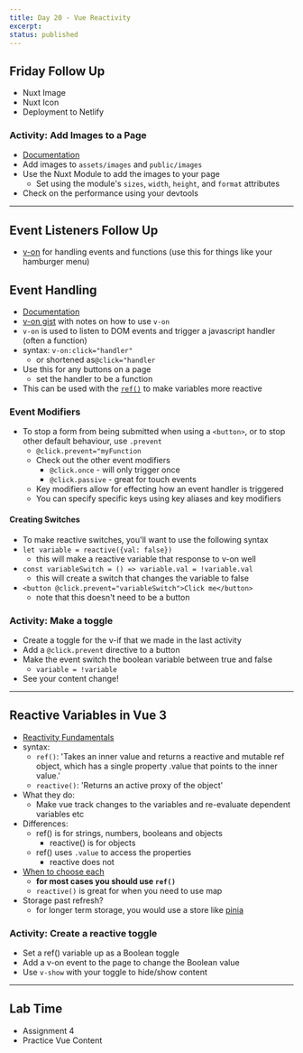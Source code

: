 ```yaml
---
title: Day 20 - Vue Reactivity
excerpt:
status: published
---
```


## Friday Follow Up

- Nuxt Image
- Nuxt Icon
- Deployment to Netlify

### Activity: Add Images to a Page

- [Documentation](https://v1.image.nuxtjs.org/)
- Add images to `assets/images` and `public/images`
- Use the Nuxt Module to add the images to your page
  - Set using the module's `sizes`, `width`, `height`, and `format` attributes
- Check on the performance using your devtools

---

## Event Listeners Follow Up

- [v-on](https://vuejs.org/api/built-in-directives.html#v-on) for handling events and functions (use this for things like your hamburger menu)

## Event Handling

- [Documentation](https://vuejs.org/guide/essentials/event-handling.html)
- [v-on gist](https://gist.github.com/lilyx13/74543137780c1958f01e9b470a3cb13b) with notes on how to use `v-on`
- `v-on` is used to listen to DOM events and trigger a javascript handler (often a function)
- syntax: `v-on:click="handler"`
  - or shortened as`@click="handler`
- Use this for any buttons on a page
  - set the handler to be a function
- This can be used with the [`ref()`](https://vuejs.org/guide/essentials/template-refs.html) to make variables more reactive

### Event Modifiers

- To stop a form from being submitted when using a `<button>`, or to stop other default behaviour, use `.prevent`
  - `@click.prevent="myFunction`
  - Check out the other event modifiers
    - `@click.once` - will only trigger once
    - `@click.passive` - great for touch events
  - Key modifiers allow for effecting how an event handler is triggered
  - You can specify specific keys using key aliases and key modifiers

#### Creating Switches

- To make reactive switches, you'll want to use the following syntax
- `let variable = reactive({val: false})`
  - this will make a reactive variable that response to v-on well
- `const variableSwitch = () => variable.val = !variable.val`
  - this will create a switch that changes the variable to false
- `<button @click.prevent="variableSwitch">Click me</button>`
  - note that this doesn't need to be a button

### Activity: Make a toggle

- Create a toggle for the v-if that we made in the last activity
- Add a `@click.prevent` directive to a button
- Make the event switch the boolean variable between true and false
  - `variable = !variable`
- See your content change!

---

## Reactive Variables in Vue 3

- [Reactivity Fundamentals](https://vuejs.org/guide/essentials/reactivity-fundamentals.html)
- syntax:
  - `ref()`: 'Takes an inner value and returns a reactive and mutable ref object, which has a single property .value that points to the inner value.'
  - `reactive()`: 'Returns an active proxy of the object'
- What they do:
  - Make vue track changes to the variables and re-evaluate dependent variables etc
- Differences:
  - ref() is for strings, numbers, booleans and objects
    - reactive() is for objects
  - ref() uses `.value` to access the properties
    - reactive does not
- [When to choose each](https://medium.com/@bsalwiczek/ref-vs-reactive-in-vue-3-whats-the-right-choice-7c6f7265ce39)
  - **for most cases you should use `ref()`**
  - `reactive()` is great for when you need to use map
- Storage past refresh?
  - for longer term storage, you would use a store like [pinia](https://pinia.vuejs.org/)

### Activity: Create a reactive toggle

- Set a ref() variable up as a Boolean toggle
- Add a v-on event to the page to change the Boolean value
- Use `v-show` with your toggle to hide/show content

---

## Lab Time

- Assignment 4
- Practice Vue Content
